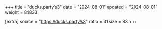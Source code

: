 +++
title = "ducks.party/s3"
date = "2024-08-01"
updated = "2024-08-01"
weight = 84833

[extra]
source = "https://ducks.party/s3"
ratio = 31
size = 83
+++
